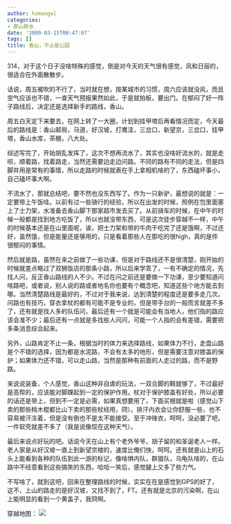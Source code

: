 ```yaml
---
author: hzmangel
categories:
- 那山那水
date: '2009-03-15T00:47:07'
tags: []
title: 香山，不止是公园
---
```

314，对于这个日子没啥特殊的感觉，倒是对今天的天气很有感觉，风和日丽的，很适合在外面散散步。

话说，周五被吹的不行了，当时就在想，按某城市的习惯，周六应该就没风，而且空气应该也不错，一查天气预报果然如此，于是就拍板，要出门。在郁闷了好一阵子路线后，决定还是选择新手的路线，香山。

周五白天定下来要去，在网上转了一大圈，计划到挂甲塔后再看情况而定，今天最后的路线是：香山邮局，马道，好汉坡，打鹰洼，三岔口，新望京，三岔口，挂甲塔，香山水库，茶棚，八大处。

综述写完了，开始胡乱发挥了，这次不想再流水了，其实也没啥好流水的，就是走呗，顺着路，找着路走，当然还需要边走边问路。不同的路有不同的走法，但是四脚并用是常有的事情，所以走路的时候就表在手上拿相机啥的了，东西磕坏事小，自己磕坏事大啊。

不流水了，那就总结吧，要不然也没东西写了。作为一只新驴，最想说的就是：一定要带上午饭哇。以前有过一些骑行的经验，所以在出发的时候，照例在包里面塞上了士力架，水准备去香山脚下那家超市发去买了。从前骑车的时候，在中午的时候一般都是找到地方吃饭了，所以也就没带东西，可是这次徒步穿越不一样，中午的时候基本还是在山里面呢，诶，把士力架和带的牛肉干吃完了还是饿啊，不过还好，虽然饿，但是能量还是够用的，只是看着那些人在那吃的很high，真的是件很郁闷的事情。

然后就是路，虽然在来之前做了一些功课，但是对于路线还不是很清楚，刚开始的时候就差点略过了双狮饭店的那条小路，所以后来学乖了，一有不确定的情况，先找人问，反正香山路线的人不少。不过在问之前还是要做一下功课，至少要知道问啥路吧，或者说，别人说的路或者地名你也要有个概念吧，知道这些个地方能去到哪。当然清楚路线是最好的，不过对于我来说，达到清楚的程度还是要多走几次。问路也有技巧，穿衣拿杖的都有可能不是专业的，但是带手台的一般而言就差不多了，还有就是找人多的队伍问，最后还有一个就是可能会有当地人，他们指的路应该会准不少；最后还有一点就是多找些人问问，可能一个人指的会有差错，需要把多条消息综合起来。

另外，山路肯定不止一条，根据当时的体力来选择路线，如果体力不行，走盘山路是个不错的选择，因为都是水泥路，不会有太多的地形，但是需要注意对膝盖的保护；如果体力还不错，可以走山路，当然是那种有前面的人走过的路，而不是野路。

来说说装备，个人感觉，香山这种非自虐的玩法，一双合脚的鞋就够了，不过最好是高帮的，应该能对脚踝起到一定的保护作用。杖对于保护膝盖有好处，所以必要的话还是带上，但到不一定是必需，如果真想要用了，下面买根就是啦（感觉山下卖的那些桃木棍都比山下卖的那些杖经用，冏）。排汗内衣会让你舒服一些，也不容易被汗冻着，但是没有倒也不是太不能接受。至于冲锋衣，呵呵，没必要了吧，一件软壳就差不多了（我是说像现在这种天气）。

最后来说点好玩的吧。话说今天在山上有个老外爷爷，胡子留的和圣诞老人一样。老人家是从好汉坡一直上到新望京楼的，速度比俺们快，呵呵。还有就是山上的石头上能看到各种的队伍到此一游的标记，像啥惧内队，群狼队，乌龟队啥的，在山路中不经意看到这些搞笑的东西，哈哈一笑后，感觉腿上又多了些力气。

不写啥了，就到这吧，回来在整理路线的时候，实实在在是感觉到GPS的好了，这不，上山的路走的是好汉坡，又找不到了，FT。还有就是北京的污染啊，在山上能明显的看到一个黄盖子，我冏啊。

穿越地图：
<a href="http://picasaweb.google.co.uk/lh/photo/Ce0tA2eAchuUUlCkl4nGrQ?feat=embedwebsite"><img src="http://lh3.ggpht.com/_TMWQg6zImz8/Sb2lrc1McDI/AAAAAAAABes/VM43_C58ppk/s800/20090314%E8%87%AA%E8%99%90.jpg" /></a>